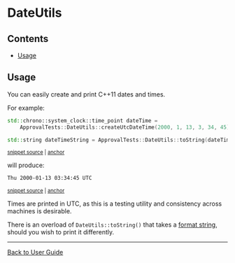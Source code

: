 <a id="top"></a>

# DateUtils

<!-- toc -->
## Contents

  * [Usage](#usage)<!-- endToc -->

## Usage

You can easily create and print C++11 dates and times.

For example:

<!-- snippet: date_and_time -->
<a id='snippet-date_and_time'></a>
```cpp
std::chrono::system_clock::time_point dateTime =
    ApprovalTests::DateUtils::createUtcDateTime(2000, 1, 13, 3, 34, 45);

std::string dateTimeString = ApprovalTests::DateUtils::toString(dateTime);
```
<sup><a href='/tests/DocTest_Tests/utilities/DateUtilsTests.cpp#L7-L12' title='Snippet source file'>snippet source</a> | <a href='#snippet-date_and_time' title='Start of snippet'>anchor</a></sup>
<!-- endSnippet -->

will produce:

<!-- snippet: DateUtilsTests.createDateTime.approved.txt -->
<a id='snippet-DateUtilsTests.createDateTime.approved.txt'></a>
```txt
Thu 2000-01-13 03:34:45 UTC
```
<sup><a href='/tests/DocTest_Tests/utilities/approval_tests/DateUtilsTests.createDateTime.approved.txt#L1-L1' title='Snippet source file'>snippet source</a> | <a href='#snippet-DateUtilsTests.createDateTime.approved.txt' title='Start of snippet'>anchor</a></sup>
<!-- endSnippet -->

Times are printed in UTC, as this is a testing utility and consistency across machines is desirable.

There is an overload of `DateUtils::toString()` that takes a [format string](https://en.cppreference.com/w/cpp/io/manip/put_time), should you wish to print it differently.


---

[Back to User Guide](/doc/README.md#top)
